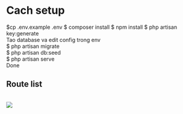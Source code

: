 <h1>Cach setup</h1>
$cp .env.example .env $ composer install $ npm install $ php artisan key:generate
<br>
Tao database va edit config trong env
<br>
$ php artisan migrate
<br>
$ php artisan db:seed
<br>
$ php artisan serve
<br>
Done

<br>
<h2>Route list</h2>
<br>
<img src="/api.png">

